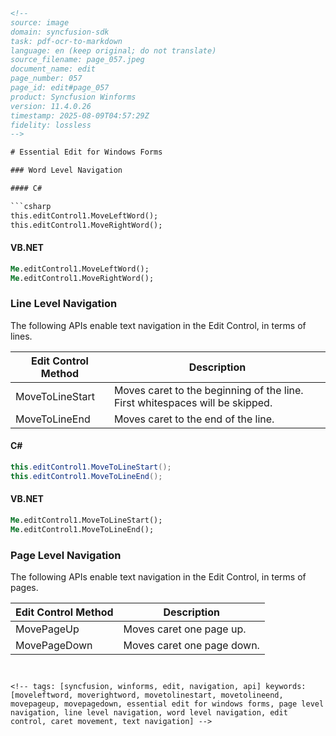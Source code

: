 ```html
<!--
source: image
domain: syncfusion-sdk
task: pdf-ocr-to-markdown
language: en (keep original; do not translate)
source_filename: page_057.jpeg
document_name: edit
page_number: 057
page_id: edit#page_057
product: Syncfusion Winforms
version: 11.4.0.26
timestamp: 2025-08-09T04:57:29Z
fidelity: lossless
-->

# Essential Edit for Windows Forms

### Word Level Navigation

#### C#

```csharp
this.editControl1.MoveLeftWord();
this.editControl1.MoveRightWord();
```

#### VB.NET

```vb
Me.editControl1.MoveLeftWord();
Me.editControl1.MoveRightWord();
```

### Line Level Navigation

The following APIs enable text navigation in the Edit Control, in terms of lines.

| Edit Control Method | Description                                      |
|---------------------|--------------------------------------------------|
| MoveToLineStart    | Moves caret to the beginning of the line. First whitespaces will be skipped. |
| MoveToLineEnd      | Moves caret to the end of the line.               |

#### C#

```csharp
this.editControl1.MoveToLineStart();
this.editControl1.MoveToLineEnd();
```

#### VB.NET

```vb
Me.editControl1.MoveToLineStart();
Me.editControl1.MoveToLineEnd();
```

### Page Level Navigation

The following APIs enable text navigation in the Edit Control, in terms of pages.

| Edit Control Method | Description              |
|---------------------|---------------------------|
| MovePageUp         | Moves caret one page up. |
| MovePageDown       | Moves caret one page down. |
```


<!-- tags: [syncfusion, winforms, edit, navigation, api] keywords: [moveleftword, moverightword, movetolinestart, movetolineend, movepageup, movepagedown, essential edit for windows forms, page level navigation, line level navigation, word level navigation, edit control, caret movement, text navigation] -->
```